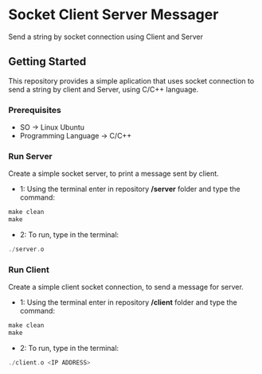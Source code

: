 # Socket Client Server Messager
Send a string by socket connection using Client and Server

## Getting Started
This repository provides a simple aplication that uses socket connection to send a string by client and Server, using C/C++ language.

### Prerequisites

  - SO -> Linux Ubuntu
  - Programming Language -> C/C++

### Run Server
Create a simple socket server, to print a message sent by client.

- 1: Using the terminal enter in repository **/server** folder and type the command:  
```c++
make clean
make
```
- 2: To run, type in the terminal:
```c++
./server.o
```
### Run Client
Create a simple client socket connection, to send a message for server.

- 1: Using the terminal enter in repository **/client** folder and type the command:  
```c++
make clean
make
```
- 2: To run, type in the terminal:
```c++
./client.o <IP ADDRESS>
```
